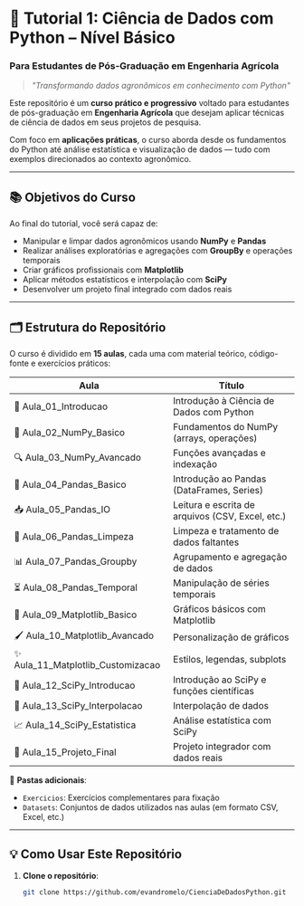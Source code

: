 # 🌾 Tutorial 1: Ciência de Dados com Python – Nível Básico  
### Para Estudantes de Pós-Graduação em Engenharia Agrícola

> _"Transformando dados agronômicos em conhecimento com Python"_  

Este repositório é um **curso prático e progressivo** voltado para estudantes de pós-graduação em **Engenharia Agrícola** que desejam aplicar técnicas de ciência de dados em seus projetos de pesquisa.  

Com foco em **aplicações práticas**, o curso aborda desde os fundamentos do Python até análise estatística e visualização de dados — tudo com exemplos direcionados ao contexto agronômico.

---

## 📚 Objetivos do Curso

Ao final do tutorial, você será capaz de:
- Manipular e limpar dados agronômicos usando **NumPy** e **Pandas**
- Realizar análises exploratórias e agregações com **GroupBy** e operações temporais
- Criar gráficos profissionais com **Matplotlib**
- Aplicar métodos estatísticos e interpolação com **SciPy**
- Desenvolver um projeto final integrado com dados reais

---

## 🗂️ Estrutura do Repositório

O curso é dividido em **15 aulas**, cada uma com material teórico, código-fonte e exercícios práticos:

| Aula | Título |
|------|--------|
| 📌 Aula_01_Introducao | Introdução à Ciência de Dados com Python |
| 🧮 Aula_02_NumPy_Basico | Fundamentos do NumPy (arrays, operações) |
| 🔍 Aula_03_NumPy_Avancado | Funções avançadas e indexação |
| 🐼 Aula_04_Pandas_Basico | Introdução ao Pandas (DataFrames, Series) |
| 📥 Aula_05_Pandas_IO | Leitura e escrita de arquivos (CSV, Excel, etc.) |
| 🧹 Aula_06_Pandas_Limpeza | Limpeza e tratamento de dados faltantes |
| 📊 Aula_07_Pandas_Groupby | Agrupamento e agregação de dados |
| ⏳ Aula_08_Pandas_Temporal | Manipulação de séries temporais |
| 🎨 Aula_09_Matplotlib_Basico | Gráficos básicos com Matplotlib |
| 🖌️ Aula_10_Matplotlib_Avancado | Personalização de gráficos |
| ✨ Aula_11_Matplotlib_Customizacao | Estilos, legendas, subplots |
| 🔬 Aula_12_SciPy_Introducao | Introdução ao SciPy e funções científicas |
| 🔁 Aula_13_SciPy_Interpolacao | Interpolação de dados |
| 📈 Aula_14_SciPy_Estatistica | Análise estatística com SciPy |
| 🏁 Aula_15_Projeto_Final | Projeto integrador com dados reais |

📌 **Pastas adicionais**:
- `Exercicios`: Exercícios complementares para fixação
- `Datasets`: Conjuntos de dados utilizados nas aulas (em formato CSV, Excel, etc.)

---

## 💡 Como Usar Este Repositório

1. **Clone o repositório**:
   ```bash
   git clone https://github.com/evandromelo/CienciaDeDadosPython.git





